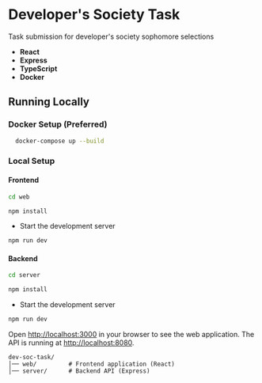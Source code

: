 # Developer's Society Task

Task submission for developer's society sophomore selections

- **React**
- **Express**
- **TypeScript**
- **Docker**

## Running Locally

### Docker Setup (Preferred)

```bash
  docker-compose up --build
```

### Local Setup

#### Frontend

```bash
cd web

npm install
```

- Start the development server

```bash
npm run dev
```

#### Backend

```bash
cd server

npm install
```
- Start the development server

```bash
npm run dev
```

Open [http://localhost:3000](http://localhost:3000) in your browser to see the web application.
The API is running at [http://localhost:8080](http://localhost:8080).

```
dev-soc-task/
│── web/         # Frontend application (React)
│── server/      # Backend API (Express)
```